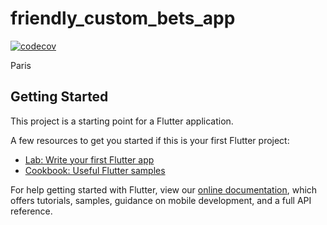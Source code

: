 # friendly_custom_bets_app

[![codecov](https://codecov.io/gh/thoKling/FriendlyCustomBetsApp/branch/main/graph/badge.svg)](https://codecov.io/gh/thoKling/FriendlyCustomBetsApp)

Paris

## Getting Started

This project is a starting point for a Flutter application.

A few resources to get you started if this is your first Flutter project:

- [Lab: Write your first Flutter app](https://flutter.dev/docs/get-started/codelab)
- [Cookbook: Useful Flutter samples](https://flutter.dev/docs/cookbook)

For help getting started with Flutter, view our
[online documentation](https://flutter.dev/docs), which offers tutorials,
samples, guidance on mobile development, and a full API reference.
